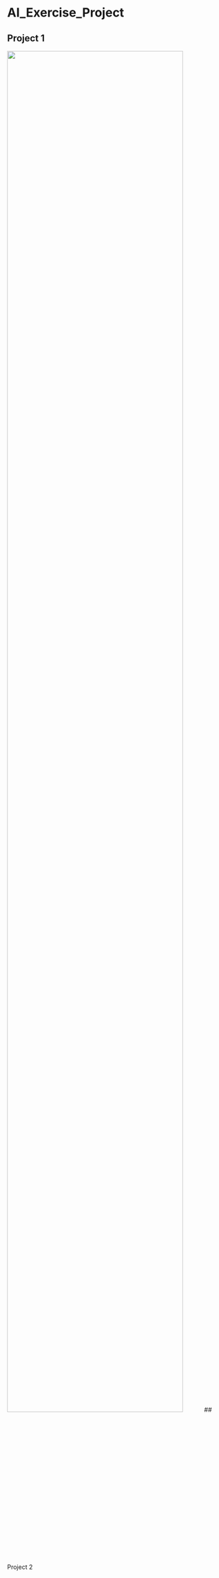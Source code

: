 # AI_Exercise_Project
## Project 1
<img src="https://user-images.githubusercontent.com/93998773/174957584-e0c28771-1507-4fe4-9246-248ac9df39cc.jpg" height=auto, width="90%">
## Project 2
